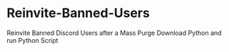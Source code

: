 # Reinvite-Banned-Users
Reinvite Banned Discord Users after a Mass Purge
Download Python and run Python Script

